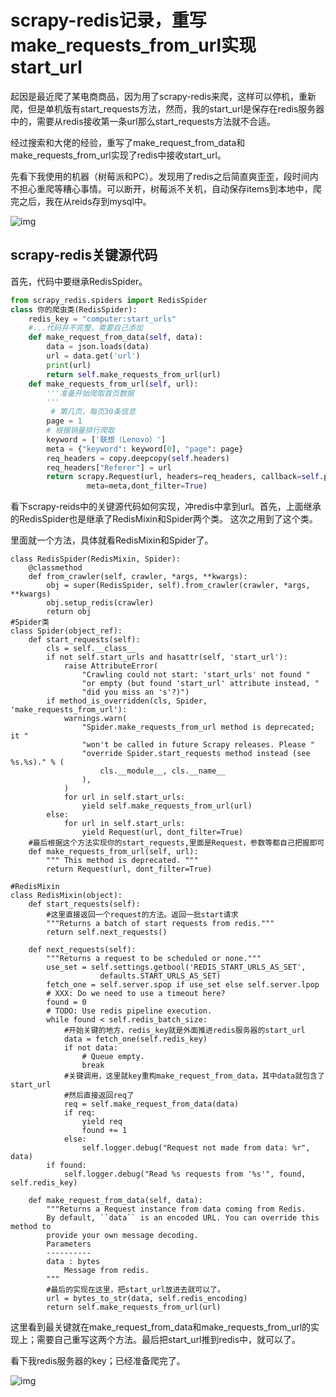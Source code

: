 # scrapy-redis记录，重写make_requests_from_url实现start_url

起因是最近爬了某电商商品，因为用了scrapy-redis来爬，这样可以停机，重新爬，但是单机版有start_requests方法，然而，我的start_url是保存在redis服务器中的，需要从redis接收第一条url那么start_requests方法就不合适。

经过搜索和大佬的经验，重写了make_request_from_data和make_requests_from_url实现了redis中接收start_url。

先看下我使用的机器（树莓派和PC）。发现用了redis之后简直爽歪歪，段时间内不担心重爬等糟心事情。可以断开，树莓派不关机，自动保存items到本地中，爬完之后，我在从reids存到mysql中。

![img](https://pic2.zhimg.com/80/v2-b75bd0093b48bc06d1622221973b96b1_720w.jpg)

## scrapy-redis关键源代码

首先，代码中要继承RedisSpider。

```python
from scrapy_redis.spiders import RedisSpider
class 你的爬虫类(RedisSpider):
    redis_key = "computer:start_urls"
    #...代码并不完整，需要自己添加
    def make_request_from_data(self, data):
        data = json.loads(data)
        url = data.get('url')
        print(url)
        return self.make_requests_from_url(url)
    def make_requests_from_url(self, url):
        '''准备开始爬取首页数据
        '''
         # 第几页，每页30条信息
        page = 1  
        # 根据销量排行爬取
        keyword = ['联想（Lenovo）']
        meta = {"keyword": keyword[0], "page": page}
        req_headers = copy.deepcopy(self.headers)
        req_headers["Referer"] = url
        return scrapy.Request(url, headers=req_headers, callback=self.pagination_parse, 
                 meta=meta,dont_filter=True)
```

看下scrapy-reids中的关键源代码如何实现，冲redis中拿到url。首先，上面继承的RedisSpider也是继承了RedisMixin和Spider两个类。 这次之用到了这个类。

里面就一个方法，具体就看RedisMixin和Spider了。

```python3
class RedisSpider(RedisMixin, Spider):
    @classmethod
    def from_crawler(self, crawler, *args, **kwargs):
        obj = super(RedisSpider, self).from_crawler(crawler, *args, **kwargs)
        obj.setup_redis(crawler)
        return obj
#Spider类
class Spider(object_ref):
    def start_requests(self):
        cls = self.__class__
        if not self.start_urls and hasattr(self, 'start_url'):
            raise AttributeError(
                "Crawling could not start: 'start_urls' not found "
                "or empty (but found 'start_url' attribute instead, "
                "did you miss an 's'?)")
        if method_is_overridden(cls, Spider, 'make_requests_from_url'):
            warnings.warn(
                "Spider.make_requests_from_url method is deprecated; it "
                "won't be called in future Scrapy releases. Please "
                "override Spider.start_requests method instead (see %s.%s)." % (
                    cls.__module__, cls.__name__
                ),
            )
            for url in self.start_urls:
                yield self.make_requests_from_url(url)
        else:
            for url in self.start_urls:
                yield Request(url, dont_filter=True)
    #最后根据这个方法实现你的start_requests,里面是Request，参数等都自己把握即可
    def make_requests_from_url(self, url):
        """ This method is deprecated. """
        return Request(url, dont_filter=True)

#RedisMixin        
class RedisMixin(object):
    def start_requests(self):
        #这里直接返回一个request的方法。返回一批start请求
        """Returns a batch of start requests from redis."""
        return self.next_requests()

    def next_requests(self):
        """Returns a request to be scheduled or none."""
        use_set = self.settings.getbool('REDIS_START_URLS_AS_SET', 
                    defaults.START_URLS_AS_SET)
        fetch_one = self.server.spop if use_set else self.server.lpop
        # XXX: Do we need to use a timeout here?
        found = 0
        # TODO: Use redis pipeline execution.
        while found < self.redis_batch_size:
            #开始关键的地方，redis_key就是外面推进redis服务器的start_url
            data = fetch_one(self.redis_key)
            if not data:
                # Queue empty.
                break
            #关键调用，这里就key重构make_request_from_data，其中data就包含了start_url
            #然后直接返回req了
            req = self.make_request_from_data(data)
            if req:
                yield req
                found += 1
            else:
                self.logger.debug("Request not made from data: %r", data)
        if found:
            self.logger.debug("Read %s requests from '%s'", found, self.redis_key)

    def make_request_from_data(self, data):
        """Returns a Request instance from data coming from Redis.
        By default, ``data`` is an encoded URL. You can override this method to
        provide your own message decoding.
        Parameters
        ----------
        data : bytes
            Message from redis.
        """
        #最后的实现在这里，把start_url放进去就可以了。
        url = bytes_to_str(data, self.redis_encoding)
        return self.make_requests_from_url(url)
```

这里看到最关键就在make_request_from_data和make_requests_from_url的实现上；需要自己重写这两个方法。最后把start_url推到redis中，就可以了。

看下我redis服务器的key；已经准备爬完了。

![img](https://pic1.zhimg.com/80/v2-20a797fbd6c91abcaa35bc4528377ad4_720w.jpg)